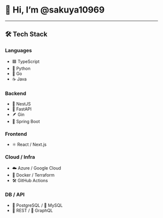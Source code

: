 # 👋 Hi, I’m @sakuya10969

---

## 🛠 Tech Stack

### Languages
- 🟦 TypeScript
- 🐍 Python
- 🐹 Go
- ☕ Java

### Backend
- 🚀 NestJS
- 🐍 FastAPI
- 🪶 Gin
- 🌿 Spring Boot

### Frontend
- ⚛️ React / Next.js

### Cloud / Infra
- ☁️ Azure / Google Cloud
- 🐳 Docker / Terraform
- 🛠 GitHub Actions

### DB / API
- 🐘 PostgreSQL / 🐬 MySQL
- 🔗 REST / 📡 GraphQL

